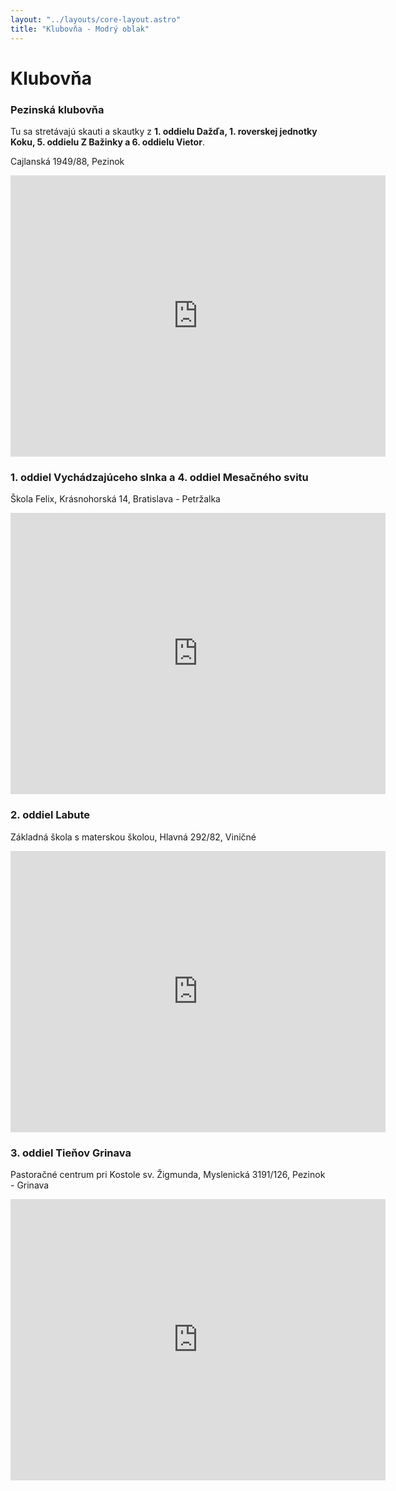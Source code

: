 ```yaml
---
layout: "../layouts/core-layout.astro"
title: "Klubovňa - Modrý oblak"
---
```


# Klubovňa

### Pezinská klubovňa

Tu sa stretávajú skauti a skautky z **1. oddielu Dažďa, 1. roverskej jednotky Koku, 5. oddielu Z Bažinky a 6. oddielu Vietor**.

Cajlanská 1949/88, Pezinok

<iframe src="https://www.google.com/maps/embed?pb=!1m18!1m12!1m3!1d409.0513337666483!2d17.2697284697463!3d48.299236855599695!2m3!1f0!2f0!3f0!3m2!1i1024!2i768!4f13.1!3m3!1m2!1s0x476c90cc9f05bb81%3A0xa2f7092d233e44e4!2sCajlansk%C3%A1%201949%2F88%2C%20902%2001%20Pezinok!5e0!3m2!1sen!2ssk!4v1708546648031!5m2!1sen!2ssk" width="600" height="450" style="border:0;" allowfullscreen="" loading="lazy" referrerpolicy="no-referrer-when-downgrade"></iframe>

### 1. oddiel Vychádzajúceho slnka a 4. oddiel Mesačného svitu

Škola Felix, Krásnohorská 14, Bratislava - Petržalka

<iframe src="https://www.google.com/maps/embed?pb=!1m14!1m8!1m3!1d2574.4175415104783!2d17.114286!3d48.098154!3m2!1i1024!2i768!4f13.1!3m3!1m2!1s0x476c89c994ad157d%3A0xb9e48c0d419355b9!2zS3LDoXNub2hvcnNrw6EgMzEyNy8xNCwgODUxIDA3IFBldHLFvmFsa2EsIFNsb3Zha2lh!5e1!3m2!1sen!2sus!4v1708547224530!5m2!1sen!2sus" width="600" height="450" style="border:0;" allowfullscreen="" loading="lazy" referrerpolicy="no-referrer-when-downgrade"></iframe>

### 2. oddiel Labute

Základná škola s materskou školou, Hlavná 292/82, Viničné

<iframe src="https://www.google.com/maps/embed?pb=!1m14!1m8!1m3!1d5311.080234987764!2d17.300279000000003!3d48.273224!3m2!1i1024!2i768!4f13.1!3m3!1m2!1s0x476c9a730eb7246b%3A0x5947101d15ffd40a!2zWsOha2xhZG7DoSDFoWtvbGEgcyBtYXRlcnNrb3UgxaFrb2xvdSwgSGxhdm7DoSAyOTIvODIsIFZpbmnEjW7DqQ!5e0!3m2!1ssk!2ssk!4v1708547260293!5m2!1ssk!2ssk" width="600" height="450" style="border:0;" allowfullscreen="" loading="lazy" referrerpolicy="no-referrer-when-downgrade"></iframe>

### 3. oddiel Tieňov Grinava

Pastoračné centrum pri Kostole sv. Žigmunda, Myslenická 3191/126, Pezinok - Grinava

<iframe src="https://www.google.com/maps/embed?pb=!1m14!1m8!1m3!1d5311.422610129839!2d17.246501!3d48.26993!3m2!1i1024!2i768!4f13.1!3m3!1m2!1s0x476c90f0e9827693%3A0xd46e3ae4ebda82d!2sKostol%20sv.%20%C5%BDigmunda!5e0!3m2!1scs!2ssk!4v1708547360398!5m2!1scs!2ssk" width="600" height="450" style="border:0;" allowfullscreen="" loading="lazy" referrerpolicy="no-referrer-when-downgrade"></iframe>
